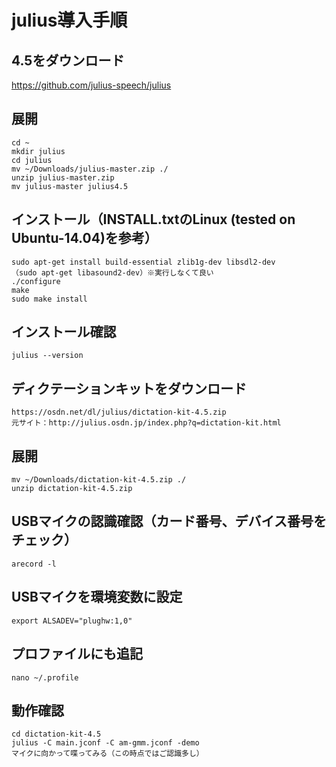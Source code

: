 # julius導入手順
## 4.5をダウンロード
https://github.com/julius-speech/julius

## 展開
```
cd ~
mkdir julius
cd julius
mv ~/Downloads/julius-master.zip ./
unzip julius-master.zip
mv julius-master julius4.5
```

## インストール（INSTALL.txtのLinux  (tested on Ubuntu-14.04)を参考）
```
sudo apt-get install build-essential zlib1g-dev libsdl2-dev
（sudo apt-get libasound2-dev）※実行しなくて良い
./configure
make
sudo make install
```

## インストール確認
```
julius --version
```

## ディクテーションキットをダウンロード
```
https://osdn.net/dl/julius/dictation-kit-4.5.zip
元サイト：http://julius.osdn.jp/index.php?q=dictation-kit.html
```

## 展開
```
mv ~/Downloads/dictation-kit-4.5.zip ./
unzip dictation-kit-4.5.zip
```

## USBマイクの認識確認（カード番号、デバイス番号をチェック）
```
arecord -l
```

## USBマイクを環境変数に設定
```
export ALSADEV="plughw:1,0"
```

## プロファイルにも追記
```
nano ~/.profile
```

## 動作確認
```
cd dictation-kit-4.5
julius -C main.jconf -C am-gmm.jconf -demo
マイクに向かって喋ってみる（この時点ではご認識多し）
```
